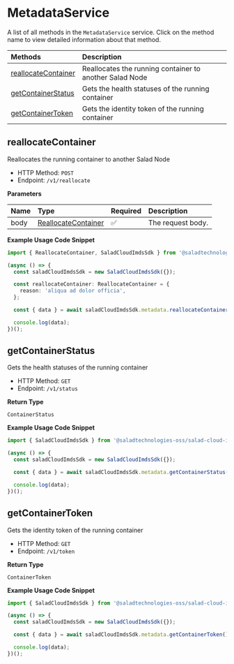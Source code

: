 # MetadataService

A list of all methods in the `MetadataService` service. Click on the method name to view detailed information about that method.

| Methods                                     | Description                                             |
| :------------------------------------------ | :------------------------------------------------------ |
| [reallocateContainer](#reallocatecontainer) | Reallocates the running container to another Salad Node |
| [getContainerStatus](#getcontainerstatus)   | Gets the health statuses of the running container       |
| [getContainerToken](#getcontainertoken)     | Gets the identity token of the running container        |

## reallocateContainer

Reallocates the running container to another Salad Node

- HTTP Method: `POST`
- Endpoint: `/v1/reallocate`

**Parameters**

| Name | Type                                                    | Required | Description       |
| :--- | :------------------------------------------------------ | :------- | :---------------- |
| body | [ReallocateContainer](../models/ReallocateContainer.md) | ✅       | The request body. |

**Example Usage Code Snippet**

```typescript
import { ReallocateContainer, SaladCloudImdsSdk } from '@saladtechnologies-oss/salad-cloud-imds-sdk';

(async () => {
  const saladCloudImdsSdk = new SaladCloudImdsSdk({});

  const reallocateContainer: ReallocateContainer = {
    reason: 'aliqua ad dolor officia',
  };

  const { data } = await saladCloudImdsSdk.metadata.reallocateContainer(input);

  console.log(data);
})();
```

## getContainerStatus

Gets the health statuses of the running container

- HTTP Method: `GET`
- Endpoint: `/v1/status`

**Return Type**

`ContainerStatus`

**Example Usage Code Snippet**

```typescript
import { SaladCloudImdsSdk } from '@saladtechnologies-oss/salad-cloud-imds-sdk';

(async () => {
  const saladCloudImdsSdk = new SaladCloudImdsSdk({});

  const { data } = await saladCloudImdsSdk.metadata.getContainerStatus();

  console.log(data);
})();
```

## getContainerToken

Gets the identity token of the running container

- HTTP Method: `GET`
- Endpoint: `/v1/token`

**Return Type**

`ContainerToken`

**Example Usage Code Snippet**

```typescript
import { SaladCloudImdsSdk } from '@saladtechnologies-oss/salad-cloud-imds-sdk';

(async () => {
  const saladCloudImdsSdk = new SaladCloudImdsSdk({});

  const { data } = await saladCloudImdsSdk.metadata.getContainerToken();

  console.log(data);
})();
```
